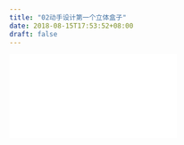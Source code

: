 ```yaml
---
title: "02动手设计第一个立体盒子"
date: 2018-08-15T17:53:52+08:00
draft: false
---
```





<div class="video">
<iframe src="//player.bilibili.com/player.html?aid=29528830&cid=51346001&page=1" scrolling="no" border="0" frameborder="no" framespacing="0" allowfullscreen="true"> </iframe>

